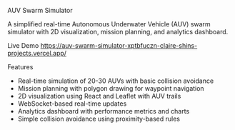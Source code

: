 AUV Swarm Simulator

A simplified real-time Autonomous Underwater Vehicle (AUV) swarm simulator with 2D visualization, mission planning, and analytics dashboard.

Live Demo
https://auv-swarm-simulator-xptbfuczn-claire-shins-projects.vercel.app/

Features
- Real-time simulation of 20-30 AUVs with basic collision avoidance
- Mission planning with polygon drawing for waypoint navigation
- 2D visualization using React and Leaflet with AUV trails
- WebSocket-based real-time updates
- Analytics dashboard with performance metrics and charts
- Simple collision avoidance using proximity-based rules